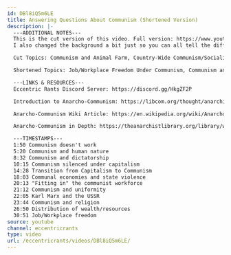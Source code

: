 ```yaml
---
id: DBl8iQ5m6LE
title: Answering Questions About Communism (Shortened Version)
description: |-
  ---ADDITIONAL NOTES---
  This is the cut version of this video. Full version: https://www.youtube.com/watch?v=-bdWDmNqDBs
  I also changed the background a bit just so you can all tell the difference between the cut and uncut versions ;)

  Cut Topics: Communism and Animal Farm, Country-Wide Communism/Socialism

  Shortened Topics: Job/Workplace Freedom Under Communism, Communism and Dictatorship, "Fitting in" the Communist Workplace, Communism and Uniformity

  ---LINKS & RESOURCES---
  Eccentric Rants Discord Server: https://discord.gg/HkgZF2P

  Introduction to Anarcho-Communism: https://libcom.org/thought/anarchist-communism-an-introduction

  Anarcho-Communism Wiki Article: https://en.wikipedia.org/wiki/Anarcho-communism

  Anarcho-Communism in Depth: https://theanarchistlibrary.org/library/wayne-price-what-is-anarchist-communism

  ---TIMESTAMPS---
  1:50 Communism doesn't work
  5:20 Communism and human nature
  8:32 Communism and dictatorship
  10:15 Communism silenced under capitalism
  14:28 Transition from Capitalism to Communism
  18:03 Communal economies and state violence
  20:13 "Fitting in" the communist workforce
  21:12 Communism and uniformity
  22:05 Karl Marx and the USSR
  23:44 Communism and religion
  26:50 Distribution of wealth/resources
  30:51 Job/Workplace freedom
source: youtube
channel: eccentricrants
type: video
url: /eccentricrants/videos/DBl8iQ5m6LE/
---
```

